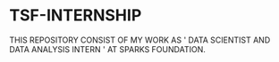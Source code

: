 # TSF-INTERNSHIP
THIS REPOSITORY CONSIST OF MY WORK AS ' DATA SCIENTIST AND DATA ANALYSIS INTERN ' AT SPARKS FOUNDATION.

